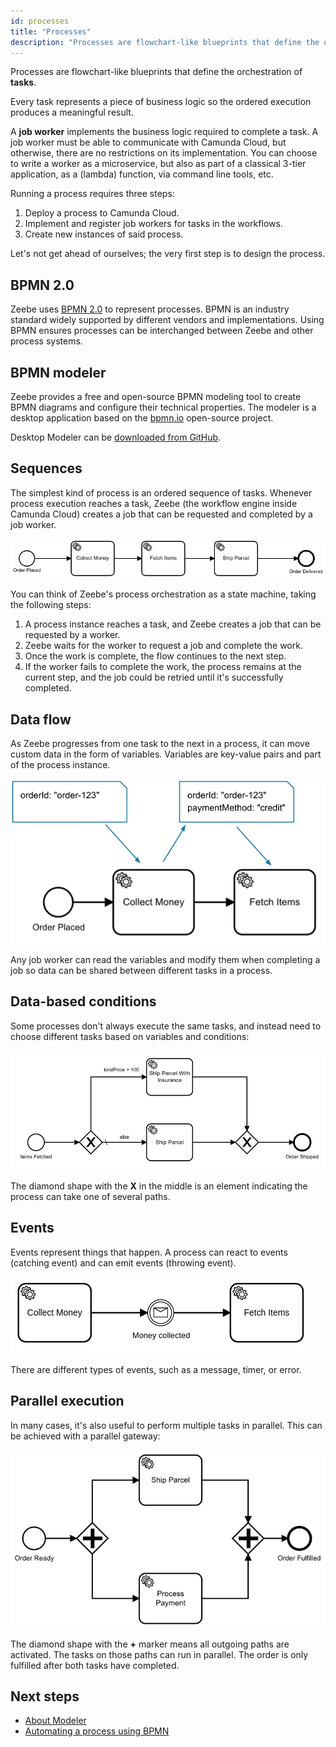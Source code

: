 ```yaml
---
id: processes
title: "Processes"
description: "Processes are flowchart-like blueprints that define the orchestration of tasks."
---
```


Processes are flowchart-like blueprints that define the orchestration of **tasks**. 

Every task represents a piece of business logic so the ordered execution produces a meaningful result.

A **job worker** implements the business logic required to complete a task. A job worker must be able to communicate with Camunda Cloud, but otherwise, there are no restrictions on its implementation. You can choose to write a worker as a microservice, but also as part of a classical 3-tier application, as a \(lambda\) function, via command line tools, etc.

Running a process requires three steps:

1. Deploy a process to Camunda Cloud.
2. Implement and register job workers for tasks in the workflows.
3. Create new instances of said process.

Let's not get ahead of ourselves; the very first step is to design the process.

## BPMN 2.0

Zeebe uses [BPMN 2.0](http://www.bpmn.org/) to represent processes. BPMN is an industry standard widely supported by different vendors and implementations. Using BPMN ensures processes can be interchanged between Zeebe and other process systems.

## BPMN modeler

Zeebe provides a free and open-source BPMN modeling tool to create BPMN diagrams and configure their technical properties. The modeler is a desktop application based on the [bpmn.io](https://bpmn.io) open-source project.

Desktop Modeler can be [downloaded from GitHub](https://camunda.com/download/modeler/).

## Sequences

The simplest kind of process is an ordered sequence of tasks. Whenever process execution reaches a task, Zeebe (the workflow engine inside Camunda Cloud) creates a job that can be requested and completed by a job worker.

![process-sequence](assets/order-process.png)

You can think of Zeebe's process orchestration as a state machine, taking the following steps:

1. A process instance reaches a task, and Zeebe creates a job that can be requested by a worker.
2. Zeebe waits for the worker to request a job and complete the work.
3. Once the work is complete, the flow continues to the next step.
4. If the worker fails to complete the work, the process remains at the current step, and the job could be retried until it's successfully completed.

## Data flow

As Zeebe progresses from one task to the next in a process, it can move custom data in the form of variables. Variables are key-value pairs and part of the process instance.

![data-flow](assets/process-data-flow.png)

Any job worker can read the variables and modify them when completing a job so data can be shared between different tasks in a process.

## Data-based conditions

Some processes don't always execute the same tasks, and instead need to choose different tasks based on variables and conditions:

![data-conditions](assets/processes-data-based-conditions.png)

The diamond shape with the **X** in the middle is an element indicating the process can take one of several paths.

## Events

Events represent things that happen. A process can react to events (catching event) and can emit events (throwing event).

![process](assets/process-events.png)

There are different types of events, such as a message, timer, or error.

## Parallel execution

In many cases, it's also useful to perform multiple tasks in parallel. This can be achieved with a parallel gateway:

![data-conditions](assets/processes-parallel-gateway.png)

The diamond shape with the **+** marker means all outgoing paths are activated. The tasks on those paths can run in parallel. The order is only fulfilled after both tasks have completed.

## Next steps

- [About Modeler](/components/modeler/about.md)
- [Automating a process using BPMN](/guides/automating-a-process-using-bpmn.md)